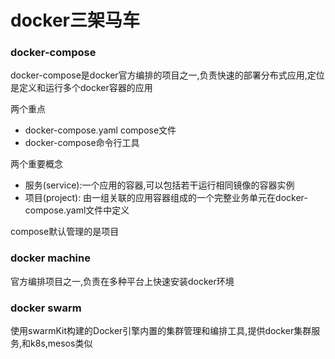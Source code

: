 # docker三架马车

### docker-compose
docker-compose是docker官方编排的项目之一,负责快速的部署分布式应用,定位是定义和运行多个docker容器的应用

两个重点

- docker-compose.yaml  compose文件
- docker-compose命令行工具

两个重要概念

- 服务(service):一个应用的容器,可以包括若干运行相同镜像的容器实例
- 项目(project): 由一组关联的应用容器组成的一个完整业务单元在docker-compose.yaml文件中定义

compose默认管理的是项目

### docker machine
官方编排项目之一,负责在多种平台上快速安装docker环境

### docker swarm
使用swarmKit构建的Docker引擎内置的集群管理和编排工具,提供docker集群服务,和k8s,mesos类似

